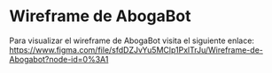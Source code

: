 # Wireframe de AbogaBot

Para visualizar el wireframe de AbogaBot visita el siguiente enlace: https://www.figma.com/file/sfdDZJvYu5MClp1PxlTrJu/Wireframe-de-Abogabot?node-id=0%3A1
